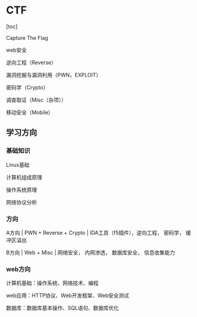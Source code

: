 # CTF

[toc]

Capture The Flag

web安全

逆向工程（Reverse）

漏洞挖掘与漏洞利用（PWN，EXPLOIT）

密码学（Crypto）

调查取证（Misc（杂项））

移动安全（Mobile）

## 学习方向

### 基础知识

Linux基础

计算机组成原理

操作系统原理

网络协议分析

### 方向

A方向 | PWN + Reverse + Crypto | IDA工具（f5插件），逆向工程， 密码学， 缓冲区溢出

B方向 | Web + Misc | 网络安全， 内网渗透， 数据库安全， 信息收集能力

### web方向

计算机基础：操作系统、网络技术、编程

web应用：HTTP协议、Web开发框架、Web安全测试

数据库：数据库基本操作、SQL语句、数据库优化